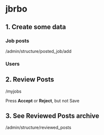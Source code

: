 # jbrbo

## 1. Create some data

### Job posts
/admin/structure/posted_job/add

### Users

## 2. Review Posts
/myjobs

Press **Accept** or **Reject**, but not Save

## 3. See Reviewed Posts archive
/admin/structure/reviewed_posts